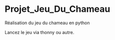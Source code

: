 # Projet_Jeu_Du_Chameau
Réalisation du jeu du chameau en python

Lancez le jeu via thonny ou autre.
